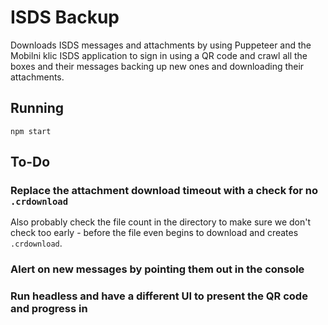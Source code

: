 # ISDS Backup

Downloads ISDS messages and attachments by using Puppeteer and the Mobilni klic
ISDS application to sign in using a QR code and crawl all the boxes and their
messages backing up new ones and downloading their attachments.

## Running

`npm start`

## To-Do

### Replace the attachment download timeout with a check for no `.crdownload`

Also probably check the file count in the directory to make sure we don't check
too early - before the file even begins to download and creates `.crdownload`.

### Alert on new messages by pointing them out in the console

### Run headless and have a different UI to present the QR code and progress in
